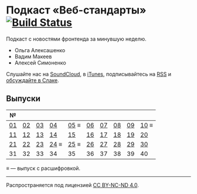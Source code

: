 # Подкаст «Веб-стандарты» [![Build Status](https://travis-ci.org/web-standards-ru/podcast.svg?branch=master)](https://travis-ci.org/web-standards-ru/podcast)

Подкаст с новостями фронтенда за минувшую неделю.

- Ольга Алексашенко
- Вадим Макеев
- Алексей Симоненко

Слушайте нас на [SoundCloud](https://soundcloud.com/web-standards), в [iTunes](https://itunes.apple.com/ru/podcast/veb-standarty/id1080500016), подписывайтесь на [RSS](http://feeds.soundcloud.com/users/soundcloud:users:202737209/sounds.rss) и [обсуждайте в Слаке](https://web-standards.slack.com/messages/podcast/).

## Выпуски

| №                            |                              |                              |                                |                                |                              |                              |                              |                              |                                |
| ---------------------------- | ---------------------------- | ---------------------------- | ------------------------------ |------------------------------- | ---------------------------- | ---------------------------- | ---------------------------- | ---------------------------- | ------------------------------ |
| [01](episodes/episode-01.md) | [02](episodes/episode-02.md) | [03](episodes/episode-03.md) | [04](episodes/episode-04.md)   | [05](episodes/episode-05.md) ≡ | [06](episodes/episode-06.md) | [07](episodes/episode-07.md) | [08](episodes/episode-08.md) | [09](episodes/episode-09.md) | [10](episodes/episode-10.md) ≡ |
| [11](episodes/episode-11.md) | [12](episodes/episode-12.md) | [13](episodes/episode-13.md) | [14](episodes/episode-14.md)   | [15](episodes/episode-15.md)   | [16](episodes/episode-16.md) | [17](episodes/episode-17.md) | [18](episodes/episode-18.md) | [19](episodes/episode-19.md) | [20](episodes/episode-20.md)   |
| [21](episodes/episode-21.md) | [22](episodes/episode-22.md) | [23](episodes/episode-23.md) | [24](episodes/episode-24.md) ≡ | [25](episodes/episode-25.md) ≡ | [26](episodes/episode-26.md) | [27](episodes/episode-27.md) | [28](episodes/episode-28.md) | [29](episodes/episode-29.md) | [30](episodes/episode-30.md)   |
| 31                           | 32                           | 33                           | 34                             | 35                             | 36                           | 37                           | 38                           | 39                           | 40                             |

≡ — выпуск с расшифровкой.

---
Распространяется под лицензией [СС BY-NC-ND 4.0](LICENSE.md).
